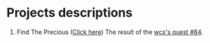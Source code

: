 # Projects descriptions

1. Find The Precious ([Click here](https://nooneexpectme.github.io/find-the-precious)) The result of the [wcs's quest #84](https://odyssey.wildcodeschool.fr/quests/84).